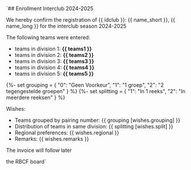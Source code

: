 `## Enrollment Interclub 2024-2025

We hereby confirm the registration of {{ idclub }}: {{ name_short }}, {{ name_long }} for the interclub season 2024-2025

The following teams were entered:

  - teams in division 1: **{{ teams1 }}**
  - teams in division 2: **{{ teams2 }}**
  - teams in division 3: **{{ teams3 }}**
  - teams in division 4: **{{ teams4 }}**
  - teams in division 5: **{{ teams5 }}**



{%- set grouping = {
    "0": "Geen Voorkeur",
    "1": "1 groep",
    "2": "2 tegengestelde groepen"
}  %}
{%- set splitting = {
    "1": "In 1 reeks",
    "2": "In meerdere reeksen"
}  %}


Wishes:

 - Teams grouped by pairing number: {{ grouping [wishes.grouping] }}
 - Distribution of teams in same division: {{ splitting [wishes.split] }}
 - Regional preferences: {{ wishes.regional }}
 - Remarks: {{ wishes.remarks }}
 
The invoice will follow later

the RBCF board`